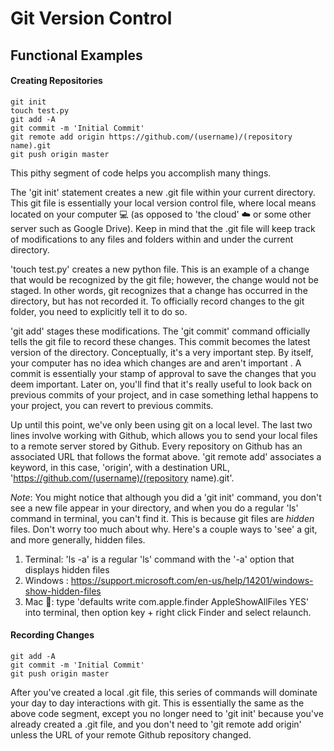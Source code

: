 # Git Version Control

## Functional Examples

#### Creating Repositories
```unix
git init
touch test.py
git add -A
git commit -m 'Initial Commit'
git remote add origin https://github.com/(username)/(repository name).git
git push origin master
```
This pithy segment of code helps you accomplish many things.

The 'git init' statement creates a new .git file within your current directory. This git file is essentially your local version control file, where local means located on your computer :computer: (as opposed to 'the cloud' :cloud: or some other server such as Google Drive). Keep in mind that the .git file will keep track of modifications to any files and folders within and under the current directory.

'touch test.py' creates a new python file. This is an example of a change that would be recognized by the git file; however, the change would not be staged. In other words, git recognizes that a change has occurred in the directory, but has not recorded it. To officially record changes to the git folder, you need to explicitly tell it to do so.

'git add' stages these modifications. The 'git commit' command officially tells the git file to record these changes. This commit becomes the latest version of the directory. Conceptually, it's a very important step. By itself, your computer has no idea which changes are and aren't important . A commit is essentially your stamp of approval to save the changes that you deem important. Later on, you'll find that it's really useful to look back on previous commits of your project, and in case something lethal happens to your project, you can revert to previous commits.

Up until this point, we've only been using git on a local level. The last two lines involve working with Github, which allows you to send your local files to a remote server stored by Github. Every repository on Github has an associated URL that follows the format above. 'git remote add' associates a keyword, in this case, 'origin', with a destination URL, 'https://github.com/(username)/(repository name).git'.

*Note*: You might notice that although you did a 'git init' command, you don't see a new file appear in your directory, and when you do a regular 'ls' command in terminal, you can't find it. This is because git files are *hidden* files. Don't worry too much about why. Here's a couple ways to 'see' a git, and more generally, hidden files.
1. Terminal: 'ls -a' is a regular 'ls' command with the '-a' option that displays hidden files
2. Windows : https://support.microsoft.com/en-us/help/14201/windows-show-hidden-files
3. Mac :apple:: type 'defaults write com.apple.finder AppleShowAllFiles YES' into terminal, then option key + right click Finder and select relaunch.

#### Recording Changes
```unix
git add -A
git commit -m 'Initial Commit'
git push origin master
```
After you've created a local .git file, this series of commands will dominate your day to day interactions with git. This is essentially the same as the above code segment, except you no longer need to 'git init' because you've already created a .git file, and you don't need to 'git remote add origin' unless the URL of your remote Github repository changed.
